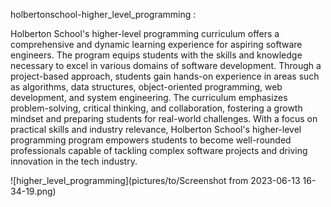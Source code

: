  holbertonschool-higher_level_programming : 

 Holberton School's higher-level programming curriculum offers a comprehensive and dynamic learning experience for aspiring software engineers. The program equips students with the skills and knowledge necessary to excel in various domains of software development. Through a project-based approach, students gain hands-on experience in areas such as algorithms, data structures, object-oriented programming, web development, and system engineering. The curriculum emphasizes problem-solving, critical thinking, and collaboration, fostering a growth mindset and preparing students for real-world challenges. With a focus on practical skills and industry relevance, Holberton School's higher-level programming program empowers students to become well-rounded professionals capable of tackling complex software projects and driving innovation in the tech industry.

 ![higher_level_programming](pictures/to/Screenshot from 2023-06-13 16-34-19.png)
